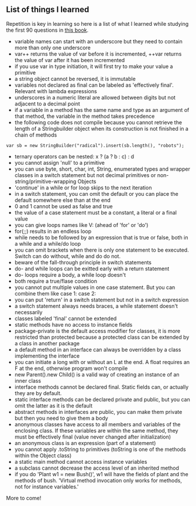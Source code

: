 ## List of things I learned

Repetition is key in learning so here is a list of what I learned while studying the first 90 questions in [this book](https://www.amazon.com/Oracle-Certified-Professional-Developer-Practice-ebook/dp/B08VRSQ3TW/ref=sr_1_1).

- variable names can start with an underscore but they need to contain more than only one underscore
- var++ returns the value of var before it is incremented, ++var returns the value of var after it has been incremented
- if you use var in type initiation, it will first try to make your value a primitive
- a string object cannot be reversed, it is immutable
- variables not declared as final can be labeled as 'effectively final'. Relevant with lambda expressions
- underscores in a numeric literal are allowed between digits but not adjacent to a decimal point
- if a variable in a method has the same name and type as an argument of that method, the variable in the method takes precedence
- the following code does not compile because you cannot retrieve the length of a Stringbuilder object when its construction is not finished in a chain of methods
```
var sb = new StringBuilder("radical").insert(sb.length(), "robots");
```
- ternary operators can be nested: x ? (a ? b : c) : d
- you cannot assign 'null' to a primitive 
- you can use byte, short, char, int, String, enumerated types and wrapper classes in a switch statement but not decimal primitives or non-string/primitive-wrapping Objects
- 'continue' in a while or for loop skips to the next iteration
- in a switch statement, you can omit the default or you can place the default somewhere else than at the end
- 0 and 1 cannot be used as false and true
- the value of a case statement must be a constant, a literal or a final value
- you can give loops names like V: (ahead of 'for' or 'do')
- for(;;) results in an endless loop
- while needs to be followed by an expression that is true or false, both in a while and a while/do loop
- you can omit brackets when there is only one statement to be executed. Switch can do without, while and do do not.
- beware of the fall-through principle in switch statements
- do- and while loops can be exitted early with a return statement
- do- loops require a body, a while loop doesn't
- both require a true/flase condition
- you cannot put multiple values in one case statement. But you can combine them like case 1: case 2:
- you can put 'return' in a switch statement but not in a switch expression
- a switch statement always needs braces, a while statement doesn't necessarily
- classes labeled 'final' cannot be extended
- static methods have no access to instance fields
- package-private is the default access modifier for classes, it is more restricted than protected because a protected class can be extended by a class in another package
- a default method in an interface can always be overridden by a class implementing the interface
- you can initiate a long with or without an L at the end. A float requires an F at the end, otherwise program won't compile
- new Parent().new Child() is a valid way of creating an instance of an inner class
- interface methods cannot be declared final. Static fields can, or actually they are by default.
- static interface methods can be declared private and public, but you can omit the latter as it is the default
- abstract methods in interfaces are public, you can make them private but then you need to give them a body
- anonymous classes have access to all members and variables of the enclosing class. If these variables are within the same method, they must be effectively final (value never changed after initialization)
- an anonymous class is an expression (part of a statement)
- you cannot apply .toString to primitives (toString is one of the methods within the Object class)
- a static main method cannot access instance variables
- a subclass cannot decrease the access level of an inherited method
- if you do 'Plant w1 = new Bush()', w1 will have the fields of plant and the methods of bush. 'Virtual method invocation only works for methods, not for instance variables.'

More to come!

